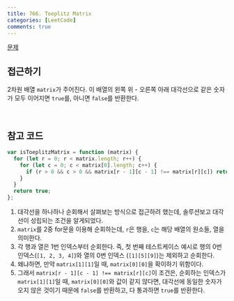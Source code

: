 ```yaml
---
title: 766. Toeplitz Matrix
categories: [LeetCode]
comments: true
---
```


[문제](https://leetcode.com/problems/toeplitz-matrix/)

## 접근하기

2차원 배열 `matrix`가 주어진다. 이 배열의 왼쪽 위 - 오른쪽 아래 대각선으로 같은 숫자가 모두 이어지면 `true`를, 아니면 `false`를 반환한다.

<br>

## 참고 코드

```js
var isToeplitzMatrix = function (matrix) {
  for (let r = 0; r < matrix.length; r++) {
    for (let c = 0; c < matrix[0].length; c++) {
      if (r > 0 && c > 0 && matrix[r - 1][c - 1] !== matrix[r][c]) return false;
    }
  }
  return true;
};
```

1. 대각선을 하나하나 순회해서 살펴보는 방식으로 접근하려 했는데, 솔루션보고 대각선이 성립되는 조건을 알게되었다.
2. `matrix`를 2중 for문을 이용해 순회하는데, `r`은 행을, `c`는 해당 배열의 원소들, 열을 의미한다.
3. 각 행과 열은 1번 인덱스부터 순회한다. 즉, 첫 번째 테스트케이스 예시로 행의 0번 인덱스(`[1, 2, 3, 4]`)와 열의 0번 인덱스 (`[1][5][9]`)는 제외하고 순회한다.
4. 왜냐하면, 만약 `matrix[1][1]`일 때, `matrix[0][0]`을 확이하기 위함이다.
5. 그래서 `matrix[r - 1][c - 1] !== matrix[r][c]`이 조건은, 순회하는 인덱스가 `matrix[1][1]`일 때, `matrix[0][0]`와 값이 같지 않다면, 대각선에 동일한 숫자가 오지 않은 것이기 때문에 `false`를 반환하고, 다 통과하면 `true`를 반환한다.
